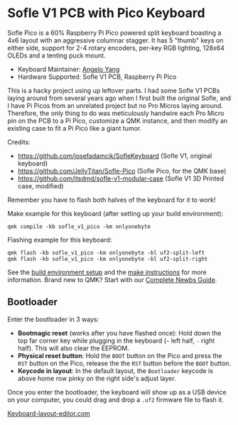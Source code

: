 # Sofle V1 PCB with Pico Keyboard

Sofle Pico is a 60% Raspberry Pi Pico powered split keyboard boasting a 4x6 layout with an aggressive columnar stagger. It has 5 "thumb" keys on either side, support for 2-4 rotary encoders, per-key RGB lighting, 128x64 OLEDs and a tenting puck mount.

- Keyboard Maintainer: [Angelo Yang](https://github.com/OnlyOneByte/qmk_soflev1_pico)
- Hardware Supported: Sofle V1 PCB, Raspberry Pi Pico

This is a hacky project using up leftover parts. I had some Sofle V1 PCBs laying around from several years ago when I first built the original Sofle, and I have Pi Picos from an unrelated project but no Pro Micros laying around. Therefore, the only thing to do was meticulously handwire each Pro Micro pin on the PCB to a Pi Pico, customize a QMK instance, and then modify an existing case to fit a Pi Pico like a giant tumor.


Credits:
- https://github.com/josefadamcik/SofleKeyboard (Sofle V1, original keyboard)
- https://github.com/JellyTitan/Sofle-Pico (Sofle Pico, for the QMK base)
- https://github.com/itsdmd/sofle-v1-modular-case (Sofle V1 3D Printed case, modified)


Remember you have to flash both halves of the keyboard for it to work!

Make example for this keyboard (after setting up your build environment):

    qmk compile -kb sofle_v1_pico -km onlyonebyte

Flashing example for this keyboard:

    qmk flash -kb sofle_v1_pico -km onlyonebyte -bl uf2-split-left
    qmk flash -kb sofle_v1_pico -km onlyonebyte -bl uf2-split-right
    
See the [build environment setup](https://docs.qmk.fm/#/getting_started_build_tools) and the [make instructions](https://docs.qmk.fm/#/getting_started_make_guide) for more information. Brand new to QMK? Start with our [Complete Newbs Guide](https://docs.qmk.fm/#/newbs).

## Bootloader

Enter the bootloader in 3 ways:

- **Bootmagic reset** (works after you have flashed once): Hold down the top far corner key while plugging in the keyboard (`~` left half, `-` right half). This will also clear the EEPROM.
- **Physical reset button**: Hold the `BOOT` button on the Pico and press the `RST` button on the Pico, release the the `RST` button before the `BOOT` button.
- **Keycode in layout**: In the default layout, the `Bootloader` keycode is above home row pinky on the right side's adjust layer.

Once you enter the bootloader, the keyboard will show up as a USB device on your computer, you could drag and drop a `.uf2` firmware file to flash it.

[Keyboard-layout-editor.com](http://www.keyboard-layout-editor.com/#/gists/2fa0527caf2f6e527e4f46787a74a9d2)
